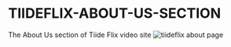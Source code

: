 # TIIDEFLIX-ABOUT-US-SECTION
The About Us section of Tiide Flix video site
![tiideflix about page](https://user-images.githubusercontent.com/81011757/178172498-c751ee83-431f-44a0-b645-d469e1c192f4.PNG)
